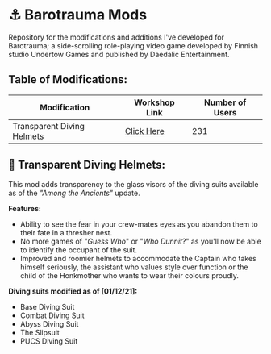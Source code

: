 # ⚓ Barotrauma Mods
Repository for the modifications and additions I've developed for Barotrauma; a side-scrolling role-playing video game developed by Finnish studio Undertow Games and published by Daedalic Entertainment.

## Table of Modifications:

| Modification               | Workshop Link                                                      | Number of Users |
| ---------------------------| ------------------------------------------------------------------ |-----------------|
| Transparent Diving Helmets | [Click Here](https://steamcommunity.com/sharedfiles/filedetails/?id=2670466527)| 231 |



## 🤿 Transparent Diving Helmets:
This mod adds transparency to the glass visors of the diving suits available as of the *"Among the Ancients"* update.

**Features:**
- Ability to see the fear in your crew-mates eyes as you abandon them to their fate in a thresher nest.
- No more games of "*Guess Who*" or "*Who Dunnit*?" as you'll now be able to identify the occupant of the suit.
- Improved and roomier helmets to accommodate the Captain who takes himself seriously, the assistant who values style over function or the child of the Honkmother who wants to wear their colours proudly.

**Diving suits modified as of [01/12/21]:**
- Base Diving Suit
- Combat Diving Suit
- Abyss Diving Suit
- The Slipsuit
- PUCS Diving Suit
